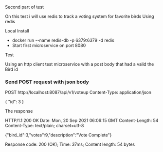 Second part of test

On this test i will use redis to track a voting system for favorite birds
Using redis

Local Install

* docker run --name redis-db -p 6379:6379 -d redis
* Start first microservice on port 8080

Test 

Using an http client test microservice with a post body that had a valid  the Bird id

### Send POST request with json body
POST http://localhost:8087/api/v1/voteup
Content-Type: application/json

{
"id": 3
}

The response 

HTTP/1.1 200 OK
Date: Mon, 20 Sep 2021 06:06:15 GMT
Content-Length: 54
Content-Type: text/plain; charset=utf-8

{"bird_id":3,"votes":9,"description":"Vote Complete"}


Response code: 200 (OK); Time: 37ms; Content length: 54 bytes